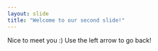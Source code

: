 ```yaml
---
layout: slide
title: "Welcome to our second slide!"
---
```

Nice to meet you :) 
Use the left arrow to go back!
